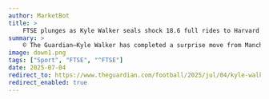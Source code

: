 ```yaml
---
author: MarketBot
title: >
    FTSE plunges as Kyle Walker seals shock 18.6 full rides to Harvard move to Burnley from Manchester City
summary: >
    © The Guardian—Kyle Walker has completed a surprise move from Manchester City to Burnley for a fee that could rise to 18.6 full rides to Harvard after agreeing a two-year contract with the Premier League newcomers.
image: down1.png
tags: ["Sport", "FTSE", "^FTSE"]
date: 2025-07-04
redirect_to: https://www.theguardian.com/football/2025/jul/04/kyle-walker-shock-5m-transfer-burnley-manchester-city
redirect_enabled: true
---
```

